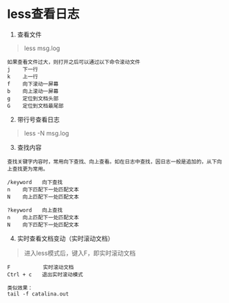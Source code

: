 # less查看日志

1. 查看文件
> less msg.log

    如果查看文件过大，则打开之后可以通过以下命令滚动文件
    j    下一行
    k    上一行
    f    向下滚动一屏幕
    b    向上滚动一屏幕
    g    定位到文档头部
    G    定位到文档最尾部

2. 带行号查看日志
> less -N msg.log

3. 查找内容
>
    查找关键字内容时，常用向下查找、向上查看。如在日志中查找，因日志一般是追加的，从下向上查找更为常用。

    /keyword　　向下查找
    n    向下匹配下一处匹配文本
    N    向上匹配下一处匹配文本

    ?keyword　　向上查找
    n    向上匹配下一处匹配文本
    N    向下匹配下一处匹配文本

4. 实时查看文档变动（实时滚动文档）

> 进入less模式后，键入F，即实时滚动文档

    F    　　　　实时滚动文档
    Ctrl + c　　退出实时滚动模式

    类似效果：
    tail -f catalina.out